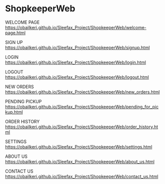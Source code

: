 # ShopkeeperWeb

WELCOME PAGE
https://obailkeri.github.io/Sleefax_Project/ShopkeeperWeb/welcome-page.html

SIGN UP
https://obailkeri.github.io/Sleefax_Project/ShopkeeperWeb/signup.html

LOGIN
https://obailkeri.github.io/Sleefax_Project/ShopkeeperWeb/login.html

LOGOUT
https://obailkeri.github.io/Sleefax_Project/ShopkeeperWeb/logout.html

NEW ORDERS
https://obailkeri.github.io/Sleefax_Project/ShopkeeperWeb/new_orders.html

PENDING PICKUP
https://obailkeri.github.io/Sleefax_Project/ShopkeeperWeb/pending_for_pickup.html

ORDER HISTORY
https://obailkeri.github.io/Sleefax_Project/ShopkeeperWeb/order_history.html

SETTINGS
https://obailkeri.github.io/Sleefax_Project/ShopkeeperWeb/settings.html

ABOUT US
https://obailkeri.github.io/Sleefax_Project/ShopkeeperWeb/about_us.html

CONTACT US
https://obailkeri.github.io/Sleefax_Project/ShopkeeperWeb/contact_us.html
